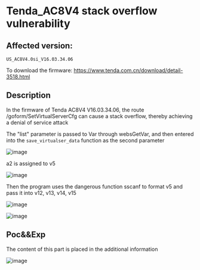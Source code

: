 # Tenda_AC8V4 stack overflow vulnerability

## Affected version:

```
US_AC8V4.0si_V16.03.34.06
```

To download the firmware: https://www.tenda.com.cn/download/detail-3518.html

## Description

In the firmware of Tenda AC8V4 V16.03.34.06, the route /goform/SetVirtualServerCfg can cause a stack overflow, thereby achieving a denial of service attack


The "list" parameter is passed to Var through websGetVar, and then entered into the `save_virtualser_data` function as the second parameter

![image](https://github.com/Xunflash/IOT/assets/71567536/ba9a1e7f-de40-4edc-8a08-88af3d6f99b5)

a2 is assigned to v5

![image](https://github.com/Xunflash/IOT/assets/71567536/68bf1726-a944-4b78-8607-2b52393439ad)

Then the program uses the dangerous function sscanf to format v5 and pass it into v12, v13, v14, v15

![image](https://github.com/Xunflash/IOT/assets/71567536/82b71b65-fdce-404a-bbfe-66c0ff74e389)

![image](https://github.com/Xunflash/IOT/assets/71567536/dd4dc87a-6be4-47b7-995c-e7d6f66dabc8)

## Poc&&Exp

The content of this part is placed in the additional information



![image](https://github.com/Xunflash/IOT/assets/71567536/0cfe1747-fcc1-46b3-becc-04343465f8c0)
